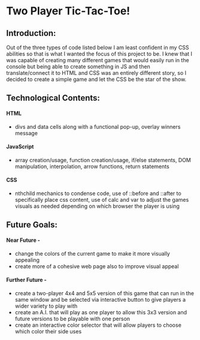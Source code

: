 # Two Player Tic-Tac-Toe!

## Introduction:

Out of the three types of code listed below I am least confident in my CSS abilities so that is what I wanted the focus of this project to be. I knew that I was capable of creating many different games that would easily run in the console but being able to create something in JS and then translate/connect it to HTML and CSS was an entirely different story, so I decided to create a simple game and let the CSS be the star of the show.


## Technological Contents:
#### HTML 
- divs and data cells along with a functional pop-up, overlay winners message
#### JavaScript  
- array creation/usage, function creation/usage, if/else statements, DOM manipulation, interpolation, arrow functions, return statements
#### CSS 
- nthchild mechanics to condense code, use of ::before and ::after to specifically place css content, use of calc and var to adjust the games visuals as needed depending on which browser the player is using

## Future Goals:

#### Near Future - 
- change the colors of the current game to make it more visually appealing
- create more of a cohesive web page also to improve visual appeal

#### Further Future -
- create a two-player 4x4 and 5x5 version of this game that can run in the same window and be selected via interactive button to give players a wider variety to play with
- create an A.I. that will play as one player to allow this 3x3 version and future versions to be playable with one person
- create an interactive color selector that will allow players to choose which color their side uses

